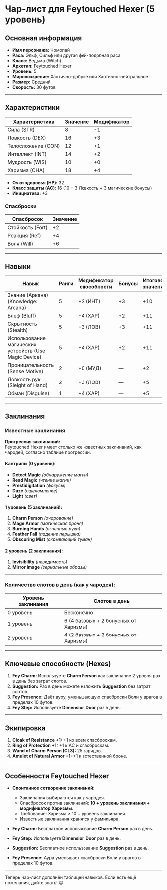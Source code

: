 # Чар-лист для Feytouched Hexer (5 уровень)

## Основная информация
- **Имя персонажа:** Чомопай
- **Раса:** Эльф, Сильф или другая фей-подобная раса
- **Класс:** Ведьма (Witch)
- **Архетип:** Feytouched Hexer
- **Уровень:** 5
- **Мировоззрение:** Хаотично-доброе или Хаотично-нейтральное
- **Размер:** Средний
- **Скорость:** 30 футов

---

## Характеристики
| Характеристика | Значение | Модификатор |
|----------------|----------|-------------|
| Сила (STR)     | 8        | -1          |
| Ловкость (DEX) | 16       | +3          |
| Телосложение (CON) | 12    | +1          |
| Интеллект (INT)| 14       | +2          |
| Мудрость (WIS) | 10       | +0          |
| Харизма (CHA)  | 18       | +4          |

- **Очки здоровья (HP):** 32
- **Класс защиты (AC):** 16 (10 + 3 Ловкость + 3 магические бонусы)
- **Инициатива:** +3

### Спасброски
| Спасбросок     | Значение |
|----------------|----------|
| Стойкость (Fort) | +2     |
| Реакция (Ref)    | +4     |
| Воля (Will)      | +6     |

---

## Навыки
| Навык                           | Ранги | Модификатор способности | Бонусы | Итоговое значение |
|---------------------------------|-------|--------------------------|--------|-------------------|
| Знание (Аркана) (Knowledge: Arcana) | 5     | +2 (ИНТ)               | +3     | +10              |
| Блеф (Bluff)                    | 5     | +4 (ХАР)               | +2     | +11              |
| Скрытность (Stealth)            | 5     | +3 (ЛОВ)               | +3     | +11              |
| Использование магических устройств (Use Magic Device) | 5 | +4 (ХАР) | +2 | +11              |
| Проницательность (Sense Motive) | 2     | +0 (МУД)               | —      | +2               |
| Ловкость рук (Sleight of Hand)  | 2     | +3 (ЛОВ)               | —      | +5               |
| Обман (Disguise)                | 1     | +4 (ХАР)               | —      | +5               |

---

## Заклинания

### Известные заклинания
**Прогрессия заклинаний:**  
Feytouched Hexer имеет столько же известных заклинаний, как чародей, согласно таблице прогрессии.

#### Кантрипы (0 уровень):
- **Detect Magic** *(обнаружение магии)*  
- **Read Magic** *(чтение магии)*  
- **Prestidigitation** *(фокусы)*  
- **Daze** *(ошеломление)*  
- **Light** *(свет)*  

#### 1 уровень (5 заклинаний):
1. **Charm Person** *(очарование)*
2. **Mage Armor** *(магическая броня)*
3. **Burning Hands** *(огненные руки)*
4. **Feather Fall** *(падение перышка)*
5. **Obscuring Mist** *(скрывающий туман)*

#### 2 уровень (2 заклинания):
1. **Invisibility** *(невидимость)*
2. **Mirror Image** *(зеркальные образы)*

---

### Количество слотов в день (как у чародея):
| Уровень заклинания | Слотов в день |
|--------------------|---------------|
| 0 уровень          | Бесконечно    |
| 1 уровень          | 6 (4 базовых + 2 бонусных от Харизмы) |
| 2 уровень          | 4 (2 базовых + 2 бонусных от Харизмы) |

---

## Ключевые способности (Hexes)

1. **Fey Charm:** Используете **Charm Person** как заклинание 2 уровня раз в день без затрат слотов.
2. **Suggestion:** Раз в день можете наложить **Suggestion** без затрат слотов.
3. **Fey Presence:** Даёт ауру, уменьшающую спасброски Воли у врагов в пределах 10 футов.
4. **Fey Step:** Используете **Dimension Door** раз в день.

---

## Экипировка
1. **Cloak of Resistance +1:** +1 ко всем спасброскам.
2. **Ring of Protection +1:** +1 к AC и спасброскам.
3. **Wand of Charm Person (CL3):** 25 зарядов.
4. **Amulet of Natural Armor +1:** +1 к естественной броне.

---

## Особенности Feytouched Hexer
- **Спонтанное сотворение заклинаний:**  
  - Заклинания выбираются как у чародея.  
  - Спасбросок против заклинаний: **10 + уровень заклинания + модификатор Харизмы**.  
  - Требование: Харизма ≥ 10 + уровень заклинания.  
  - Известные заклинания хранятся у фамильяра.  

- **Fey Charm:** Бесплатное использование **Charm Person** раз в день.  
- **Fey Step:** Используете **Dimension Door** раз в день.  
- **Suggestion:** Бесплатное использование **Suggestion** раз в день.  
- **Fey Presence:** Аура уменьшает спасброски Воли у врагов в пределах 10 футов.

---

Теперь чар-лист дополнён таблицей навыков. Если есть ещё пожелания, дайте знать! 😊
